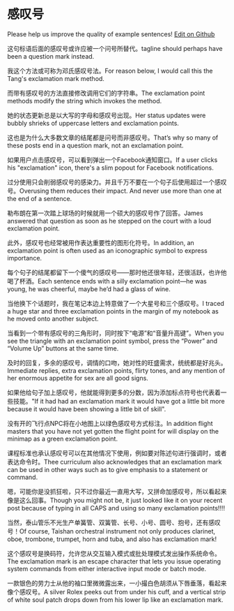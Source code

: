 # 感叹号

Please help us improve the quality of example sentences! [Edit on Github](https://github.com/jiyushe/jiyu-example-sentence-source/blob/main/chinese/gantanhao.md)

<p><span class="chinese">这句标语后面的感叹号或许应被一个问号所替代。</span><span class="english">tagline should perhaps have been a question mark instead.</span></p>

<p><span class="chinese">我这个方法或可称为邓氏感叹号法。</span><span class="english">For reason below, I would call this the Tang's exclamation mark method.</span></p>

<p><span class="chinese">而带有感叹号的方法直接修改调用它们的字符串。</span><span class="english">The exclamation point methods modify the string which invokes the method.</span></p>

<p><span class="chinese">她的状态更新总是以大写的字母和感叹号出现。</span><span class="english">Her status updates were bubbly shrieks of uppercase letters and exclamation points.</span></p>

<p><span class="chinese">这也是为什么大多数文章的结尾都是问号而非感叹号。</span><span class="english">That’s why so many of these posts end in a question mark, not an exclamation point.</span></p>

<p><span class="chinese">如果用户点击感叹号，可以看到弹出一个Facebook通知窗口。</span><span class="english">If a user clicks his "exclamation" icon, there's a slim popout for Facebook notifications.</span></p>

<p><span class="chinese">过分使用只会削弱感叹号的感染力。并且千万不要在一个句子后使用超过一个感叹号。</span><span class="english">Overusing them reduces their impact. And never use more than one at the end of a sentence.</span></p>

<p><span class="chinese">勒布朗在第一次踏上球场的时候就用一个硕大的感叹号作了回答。</span><span class="english">James answered that question as soon as he stepped on the court with a loud exclamation point.</span></p>

<p><span class="chinese">此外，感叹号也经常被用作表达重要性的图形化符号。</span><span class="english">In addition, an exclamation point is often used as an iconographic symbol to express importance.</span></p>

<p><span class="chinese">每个句子的结尾都留下一个傻气的感叹号——那时他还很年轻，还很活跃，也许他喝了杯酒。</span><span class="english">Each sentence ends with a silly exclamation point—he was young, he was cheerful, maybe he’d had a glass of wine.</span></p>

<p><span class="chinese">当他换下个话题时，我在笔记本边上特意做了一个大星号和三个感叹号。</span><span class="english">I traced a huge star and three exclamation points in the margin of my notebook as he moved onto another subject.</span></p>

<p><span class="chinese">当看到一个带有感叹号的三角形时，同时按下“电源”和“音量升高键”。</span><span class="english">When you see the triangle with an exclamation point symbol, press the “Power” and “Volume Up” buttons at the same time.</span></p>

<p><span class="chinese">及时的回复，多余的感叹号，调情的口吻，她对性的旺盛需求，统统都是好兆头。</span><span class="english">Immediate replies, extra exclamation points, flirty tones, and any mention of her enormous appetite for sex are all good signs.</span></p>

<p><span class="chinese">如果他给句子加上感叹号，他就能得到更多的分数，因为添加标点符号也代表着一些技能。</span><span class="english">"If it had had an exclamation mark it would have got a little bit more because it would have been showing a little bit of skill".</span></p>

<p><span class="chinese">没有开的飞行点NPC将在小地图上以绿色感叹号方式标注。</span><span class="english">In addition flight masters that you have not yet gotten the flight point for will display on the minimap as a green exclamation point.</span></p>

<p><span class="chinese">课程标准也承认感叹号可以在其他情况下使用，例如要对陈述句进行强调时，或者表达命令时。</span><span class="english">Thee curriculum also acknowledges that an exclamation mark can be used in other ways such as to give emphasis to a statement or command.</span></p>

<p><span class="chinese">嗯，可能你是没抓狂啦，只不过你最近一直用大写，又拼命加感叹号，所以看起来像是这么回事。</span><span class="english">Though you might not be, it just looked like it on your recent post because of typing in all CAPS and using so many exclamation points!!!!</span></p>

<p><span class="chinese">当然，泰山管乐不光生产单簧管、双簧管、长号、小号、圆号、抱号，还有感叹号！</span><span class="english">Of course, Taishan orchestral instrument not only produces clarinet, oboe, trombone, trumpet, horn and tuba, and also has exclamation mark!</span></p>

<p><span class="chinese">这个感叹号是换码符，允许您从交互输入模式或批处理模式发出操作系统命令。</span><span class="english">The exclamation mark is an escape character that lets you issue operating system commands from either interactive input mode or batch mode.</span></p>

<p><span class="chinese">一款银色的劳力士从他的袖口里微微露出来，一小撮白色胡须从下唇垂落，看起来像个感叹号。</span><span class="english">A silver Rolex peeks out from under his cuff, and a vertical strip of white soul patch drops down from his lower lip like an exclamation mark.</span></p>

